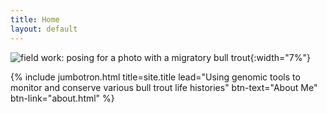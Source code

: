 ```yaml
---
title: Home
layout: default
---
```


![field work: posing for a photo with a migratory bull trout](https://jacobwbowman.github.io/website/assets/image/bulltroutselfie.JPG){:width="7%"}

{% include jumbotron.html title=site.title lead="Using genomic tools to monitor and conserve various bull trout life histories" btn-text="About Me" btn-link="about.html" %}
